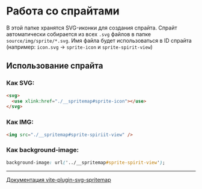 # Работа со спрайтами

В этой папке хранятся SVG-иконки для создания спрайта. Спрайт автоматически собирается из всех `.svg` файлов в папке `source/img/sprite/*.svg`.
Имя файла будет использоваться в ID спрайта (например: `icon.svg` → `sprite-icon` и `sprite-spirit-view`)

## Использование спрайта

### Как SVG:

```html
<svg>
  <use xlink:href="./__spritemap#sprite-icon"></use>
</svg>
```

### Как IMG:

```html
<img src="./__spritemap#sprite-spiriit-view" />
```

### Как background-image:

```css
background-image: url('../__spritemap#sprite-spirit-view');
```

---

[Документация vite-plugin-svg-spritemap](https://github.com/SpiriitLabs/vite-plugin-svg-spritemap?tab=readme-ov-file)
